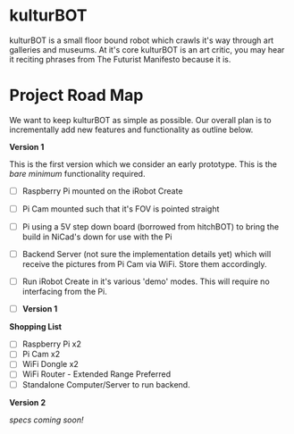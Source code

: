 kulturBOT
=========

kulturBOT is a small floor bound robot which crawls it's way through art galleries and museums. At it's core kulturBOT is an art critic, you may hear it reciting phrases from The Futurist Manifesto because it is.

Project Road Map
=========

We want to keep kulturBOT as simple as possible. Our overall plan is to incrementally add new features and functionality as outline below.

**Version 1**

This is the first version which we consider an early prototype. This is the *bare minimum* functionality required.

- [ ] Raspberry Pi mounted on the iRobot Create
- [ ] Pi Cam mounted such that it's FOV is pointed straight
- [ ] Pi using a 5V step down board (borrowed from hitchBOT) to bring the build in NiCad's down for use with the Pi
- [ ] Backend Server (not sure the implementation details yet) which will receive the pictures from Pi Cam via WiFi. Store them accordingly.
- [ ] Run iRobot Create in it's various 'demo' modes. This will require no interfacing from the Pi.

- [ ] **Version 1**

**Shopping List**

- [ ] Raspberry Pi x2
- [ ] Pi Cam x2
- [ ] WiFi Dongle x2
- [ ] WiFi Router - Extended Range Preferred
- [ ] Standalone Computer/Server to run backend.

**Version 2**

*specs coming soon!*